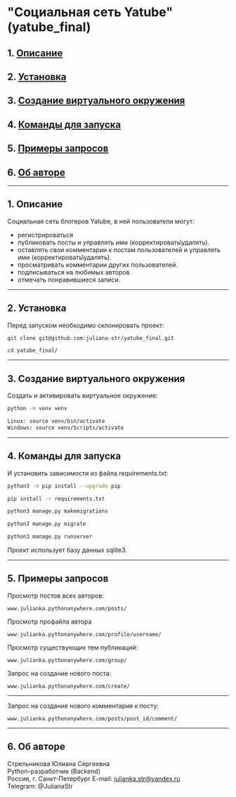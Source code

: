 # "Социальная сеть Yatube" (yatube_final)

## 1. [Описание](#1)
## 2. [Установка](#2)
## 3. [Создание виртуального окружения](#3)
## 4. [Команды для запуска](#4)
## 5. [Примеры запросов](#5)
## 6. [Об авторе](#6)

---
## 1. Описание <a id=1></a>

Социальная сеть блогеров Yatube, в ней пользователи могут: 
  - регистрироваться
  - публиковать посты и управлять ими (корректировать\удалять).
  - оставлять свои комментарии к постам пользователей и управлять ими (корректировать\удалять).
  - просматривать комментарии других пользователей.
  - подписываться на любимых авторов.
  - отмечать понравившиеся записи.

---
## 2. Установка <a id=2></a>

Перед запуском необходимо склонировать проект:
```bash
git clone git@github.com:juliana-str/yatube_final.git
```
```
cd yatube_final/
```

---
## 3. Создание виртуального окружения <a id=3></a>

Cоздать и активировать виртуальное окружение:
```bash
python -m venv venv
```
```bash
Linux: source venv/bin/activate
Windows: source venv/Scripts/activate
```

---
## 4. Команды для запуска <a id=4></a>

И установить зависимости из файла requirements.txt:
```bash
python3 -m pip install --upgrade pip
```
```bash
pip install -r requirements.txt
```
```bash
python3 manage.py makemigrations
```
```bash
python3 manage.py migrate
```
```bash
python3 manage.py runserver
```

Проект использует базу данных sqlite3.  

---
## 5. Примеры запросов <a id=5></a>

Просмотр постов всех авторов:

```
www.julianka.pythonanywhere.com/posts/
```

Просмотр профайла автора

```
www.julianka.pythonanywhere.com/profile/username/
```
Просмотр существующих тем публикаций:

```
www.julianka.pythonanywhere.com/group/
```

Запрос на создание нового поста:

```
www.julianka.pythonanywhere.com/create/
```
---

Запрос на создание нового комментария к посту:

```
www.julianka.pythonanywhere.com/posts/post_id/comment/
```

---
## 6. Об авторе <a id=6></a>

Стрельникова Юлиана Сергеевна  
Python-разработчик (Backend)  
Россия, г. Санкт-Петербург
E-mail: julianka.str@yandex.ru  
Telegram: @JulianaStr
